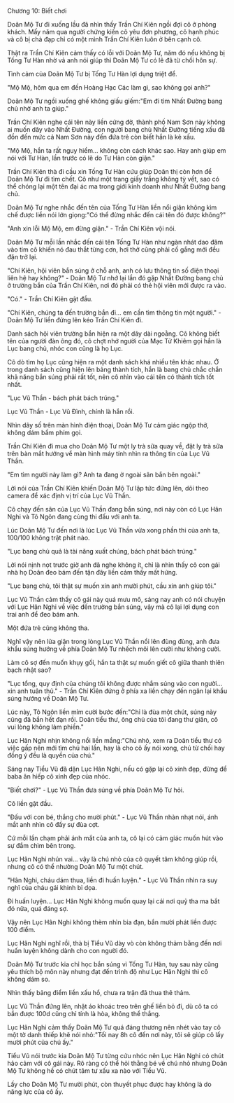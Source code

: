 




Chương 10: Biết chơi


Doãn Mộ Tư đi xuống lầu đã nhìn thấy Trần Chí Kiên ngồi đợi cô ở phòng khách. Mấy năm qua người chứng kiến cô yêu đơn phương, cô hạnh phúc và cô bị chà đạp chỉ có một mình Trần Chí Kiên luôn ở bên cạnh cô.

Thật ra Trần Chí Kiên cảm thấy có lỗi với Doãn Mộ Tư, năm đó nếu không bị Tống Tư Hàn nhờ vả anh nói giúp thì Doãn Mộ Tư có lẽ đã từ chối hôn sự.

Tình cảm của Doãn Mộ Tư bị Tống Tư Hàn lợi dụng triệt để.

"Mộ Mộ, hôm qua em đến Hoàng Hạc Các làm gì, sao không gọi anh?"

Doãn Mộ Tư ngồi xuống ghế không giấu giếm:"Em đi tìm Nhất Đường bang chủ nhờ anh ta giúp."

Trần Chí Kiên nghe cái tên này liền cứng đờ, thành phố Nam Sơn này không ai muốn dây vào Nhất Đường, con người bang chủ Nhất Đường tiếng xấu đã đồn đến mức cả Nam Sơn này đến đứa trẻ còn biết hắn là kẻ xấu.

"Mộ Mộ, hắn ta rất nguy hiểm… không còn cách khác sao. Hay anh giúp em nói với Tư Hàn, lần trước có lẽ do Tư Hàn còn giận."

Trần Chí Kiên thà đi cầu xin Tống Tư Hàn cứu giúp Doãn thị còn hơn để Doãn Mộ Tư đi tìm chết. Cô như một trang giấy trắng không tỳ vết, sao có thể chóng lại một tên đại ác ma trong giới kinh doanh như Nhất Đường bang chủ.

Doãn Mộ Tư nghe nhắc đến tên của Tống Tư Hàn liền nổi giận không kìm chế được liền nói lớn giọng:"Có thể đừng nhắc đến cái tên đó được không?"

"Anh xin lỗi Mộ Mộ, em đừng giận." - Trần Chí Kiên vội nói.

Doãn Mộ Tư mỗi lần nhắc đến cái tên Tống Tư Hàn như ngàn nhát dao đâm vào tim cô khiến nó đau thắt từng cơn, hơi thở cũng phải cố gắng mới đều đặn trở lại.

"Chí Kiên, hội viên bắn súng ở chỗ anh, anh có lưu thông tin số điện thoại liên hệ hay không?" - Doãn Mộ Tư nhớ lại lần đó gặp Nhất Đường bang chủ ở trường bắn của Trần Chí Kiên, nơi đó phải có thẻ hội viên mới được ra vào.

"Có." - Trần Chí Kiên gật đầu.

"Chí Kiên, chúng ta đến trường bắn đi… em cần tìm thông tin một người." - Doãn Mộ Tư liền đứng lên kéo Trần Chí Kiên đi.

Danh sách hội viên trường bắn hiện ra một dãy dài ngoằng. Cô không biết tên của người đàn ông đó, cô chợt nhớ người của Mạc Tử Khiêm gọi hắn là Lục bang chủ, nhóc con cũng là họ Lục.

Cô dò tìm họ Lục cũng hiện ra một danh sách khá nhiều tên khác nhau. Ở trong danh sách cũng hiện lên bảng thành tích, hắn là bang chủ chắc chắn khả năng bắn súng phải rất tốt, nên cô nhìn vào cái tên có thành tích tốt nhất.

"Lục Vũ Thần - bách phát bách trúng."

Lục Vũ Thần - Lục Vũ Đình, chính là hắn rồi.

Nhìn dãy số trên màn hình điện thoại, Doãn Mộ Tư cảm giác ngộp thở, không dám bấm phím gọi.

Trần Chí Kiên đi mua cho Doãn Mộ Tư một ly trà sữa quay về, đặt ly trà sữa trên bàn mắt hướng về màn hình máy tính nhìn ra thông tin của Lục Vũ Thần.

"Em tìm người này làm gì? Anh ta đang ở ngoài sân bắn bên ngoài."

Lời nói của Trần Chí Kiên khiến Doãn Mộ Tư lập tức đứng lên, dõi theo camera để xác định vị trí của Lục Vũ Thần.

Cô chạy đến sân của Lục Vũ Thần đang bắn súng, nơi này còn có Lục Hân Nghi và Tô Ngôn đang cùng thi đấu với anh ta.

Lúc Doãn Mộ Tư đến nơi là lúc Lục Vũ Thần vừa xong phần thi của anh ta, 100/100 không trật phát nào.

"Lục bang chủ quả là tài năng xuất chúng, bách phát bách trúng."

Lời nói nịnh nọt trước giờ anh đã nghe không ít, chỉ là nhìn thấy cô con gái nhà họ Doãn đeo bám đến tận đây liền cảm thấy mất hứng.

"Lục bang chủ, tôi thật sự muốn xin anh mười phút, cầu xin anh giúp tôi."

Lục Vũ Thần cảm thấy cô gái này quá mưu mô, sáng nay anh có nói chuyện với Lục Hân Nghi về việc đến trường bắn súng, vậy mà cô lại lợi dụng con trai anh để đeo bám anh.

Một đứa trẻ cũng không tha.

Nghĩ vậy nên lửa giận trong lòng Lục Vũ Thần nổi lên đùng đùng, anh đưa khẩu súng hướng về phía Doãn Mộ Tư nhếch môi lên cười như không cười.

Làm cô sợ đến muốn khụy gối, hắn ta thật sự muốn giết cô giữa thanh thiên bạch nhật sao?

"Lục tổng, quy định của chúng tôi không được nhắm súng vào con người… xin anh tuân thủ." - Trần Chí Kiên đứng ở phía xa liền chạy đến ngăn lại khẩu súng hướng về Doãn Mộ Tư.

Lúc này, Tô Ngôn liền mỉm cười bước đến:"Chỉ là đùa một chút, súng này cũng đã bắn hết đạn rồi. Doãn tiểu thư, ông chủ của tôi đang thư giãn, cô vui lòng không làm phiền."

Lục Hân Nghi nhịn không nổi liền mắng:"Chú nhỏ, xem ra Doãn tiểu thư có việc gấp nên mới tìm chú hai lần, hay là cho cô ấy nói xong, chú từ chối hay đồng ý đều là quyền của chú."

Sáng nay Tiểu Vũ đã dặn Lục Hân Nghi, nếu có gặp lại cô xinh đẹp, đừng để baba ăn hiếp cô xinh đẹp của nhóc.

"Biết chơi?" - Lục Vũ Thần đưa súng về phía Doãn Mộ Tư hỏi.

Cô liền gật đầu.

"Đấu với con bé, thắng cho mười phút." - Lục Vũ Thần nhàn nhạt nói, ánh mắt anh nhìn cô đầy sự đùa cợt.

Cứ mỗi lần chạm phải ánh mắt của anh ta, cô lại có cảm giác muốn hút vào sự đắm chìm bên trong.

Lục Hân Nghi nhún vai… vậy là chú nhỏ của cô quyết tâm không giúp rồi, nhưng cô có thể nhường Doãn Mộ Tư một chút.

"Hân Nghi, cháu dám thua, liền đi huấn luyện." - Lục Vũ Thần nhìn ra suy nghĩ của cháu gái khinh bỉ dọa.

Đi huấn luyện… Lục Hân Nghi không muốn quay lại cái nơi quỷ tha ma bắt đó nữa, quá đáng sợ.

Vậy nên Lục Hân Nghi không thèm nhìn bia đạn, bắn mười phát liền được 100 điểm.

Lục Hân Nghi nghĩ rồi, thà bị Tiểu Vũ dày vò còn không thảm bằng đến nơi huấn luyện không dành cho con người đó.

Doãn Mộ Tư trước kia chỉ học bắn súng vì Tống Tư Hàn, tuy sau này cũng yêu thích bộ môn này nhưng đạt đến trình độ như Lục Hân Nghi thì cô không dám so.

Nhìn thấy bảng điểm liền xấu hổ, chưa ra trận đã thua thê thảm.

Lục Vũ Thần đứng lên, nhặt áo khoác treo trên ghế liền bỏ đi, dù cô ta có bắn được 100d cũng chỉ tính là hòa, không thể thắng.

Lục Hân Nghi cảm thấy Doãn Mộ Tư quá đáng thương nên nhét vào tay cô một tờ danh thiếp khẽ nói nhỏ:"Tối nay 8h cô đến nơi này, tôi sẽ giúp cô lấy mười phút của chú ấy."

Tiểu Vũ nói trước kia Doãn Mộ Tư từng cứu nhóc nên Lục Hân Nghi có chút hảo cảm với cô gái này. Rõ ràng có thể hỏi thằng bé về chú nhỏ nhưng Doãn Mộ Tư không hề có chút tâm tư xấu xa nào với Tiểu Vũ.

Lấy cho Doãn Mộ Tư mười phút, còn thuyết phục được hay không là do năng lực của cô ấy.




